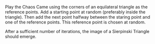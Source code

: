 Play the Chaos Came using the corners of an equilateral triangle as the reference points. Add a starting point at random (preferably inside the triangle). Then add the next point halfway between the staring point and one of the reference points. This reference point is chosen at random.

After a sufficient number of iterations, the image of a Sierpinski Triangle should emerge.
